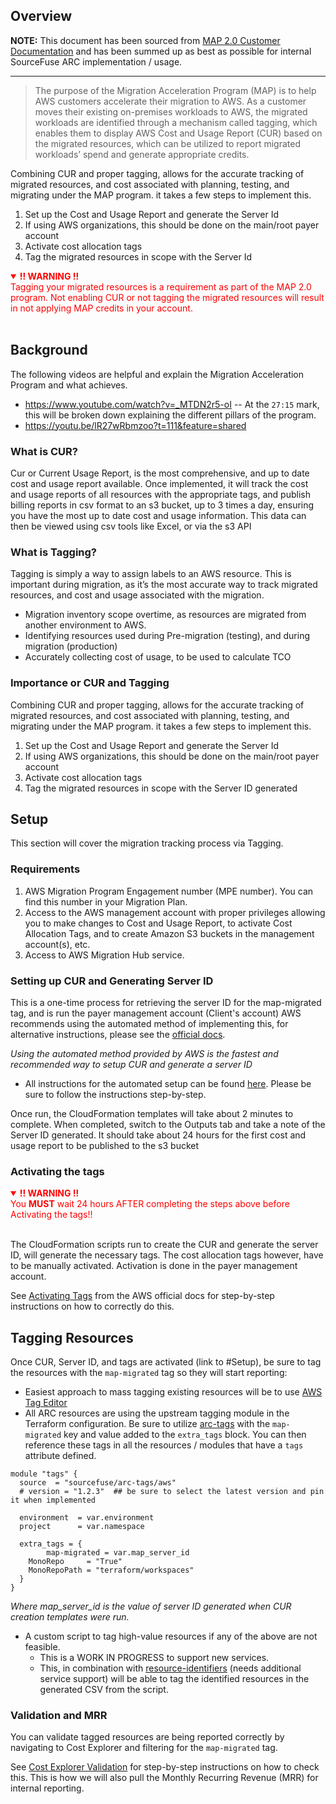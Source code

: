 ## Overview
**NOTE:**
This document has been sourced from [MAP 2.0 Customer Documentation](https://s3-us-west-2.amazonaws.com/map-2.0-customer-documentation/html/latest/en/0-getting-started.html) and has been summed up as best as possible for internal SourceFuse ARC implementation / usage.

---

> The purpose of the Migration Acceleration Program (MAP) is to help AWS customers accelerate their migration to AWS. As a customer moves their existing on-premises workloads to AWS, the migrated workloads are identified through a mechanism called tagging, which enables them to display AWS Cost and Usage Report (CUR) based on the migrated resources, which can be utilized to report migrated workloads’ spend and generate appropriate credits.

Combining CUR and proper tagging, allows for the accurate tracking of migrated resources, and cost associated with planning, testing, and migrating under the MAP program. it takes a few steps to implement this.
1. Set up the Cost and Usage Report and generate the Server Id
2. If using AWS organizations, this should be done on the main/root payer account
3. Activate cost allocation tags
4. Tag the migrated resources in scope with the Server Id

<span style="color: red;">
<details open>
	<summary><b>!! WARNING !!</b></summary>
	Tagging your migrated resources is a requirement as part of the MAP 2.0 program. Not enabling CUR or not tagging the migrated resources will result in not applying MAP credits in your account.
</details>
</span> &nbsp;

## Background
The following videos are helpful and explain the Migration Acceleration Program and what achieves.
* https://www.youtube.com/watch?v=_MTDN2r5-oI -- At the `27:15` mark, this will be broken down explaining the different pillars of the program.
* https://youtu.be/lR27wRbmzoo?t=111&feature=shared

### What is CUR?
Cur or Current Usage Report, is the most comprehensive, and up to date cost and usage report available.
Once implemented, it will track the cost and usage reports of all resources with the appropriate tags, and publish billing reports in csv format to an s3 bucket, up to 3 times a day, ensuring you have the most up to date cost and usage information. This data can then be viewed using csv tools like Excel, or via the s3 API

### What is Tagging?
Tagging is simply a way to assign labels to an AWS resource. This is important during migration, as it’s the most accurate way to track migrated resources, and cost and usage associated with the migration.

* Migration inventory scope overtime, as resources are migrated from another environment to AWS.
* Identifying resources used during Pre-migration (testing), and during migration (production)
* Accurately collecting cost of usage, to be used to calculate TCO

### Importance or CUR and Tagging
Combining CUR and proper tagging, allows for the accurate tracking of migrated resources, and cost associated with planning, testing, and migrating under the MAP program. it takes a few steps to implement this.

1. Set up the Cost and Usage Report and generate the Server Id
2. If using AWS organizations, this should be done on the main/root payer account
3. Activate cost allocation tags
4. Tag the migrated resources in scope with the Server ID generated

## Setup
This section will cover the migration tracking process via Tagging.

### Requirements
1. AWS Migration Program Engagement number (MPE number). You can find this number in your Migration Plan.
2. Access to the AWS management account with proper privileges allowing you to make changes to Cost and Usage Report, to activate Cost Allocation Tags, and to create Amazon S3 buckets in the management account(s), etc.
3. Access to AWS Migration Hub service.

### Setting up CUR and Generating Server ID
This is a one-time process for retrieving the server ID for the map-migrated tag, and is run the payer management account (Client's account)
AWS recommends using the automated method of implementing this, for alternative instructions, please see the [official docs](https://s3-us-west-2.amazonaws.com/map-2.0-customer-documentation/html/latest/en/1-setting_up_cur.html). &nbsp;

*Using the automated method provided by AWS is the fastest and recommended way to setup CUR and generate a server ID* &nbsp;

* All instructions for the automated setup can be found [here](https://s3-us-west-2.amazonaws.com/map-2.0-customer-documentation/html/latest/en/1-setting_up_cur/cur_automated.html). Please be sure to follow the instructions step-by-step.

Once run, the CloudFormation templates will take about 2 minutes to complete.
When completed, switch to the Outputs tab and take a note of the Server ID generated.
It should take about 24 hours for the first cost and usage report to be published to the s3 bucket

### Activating the tags
<span style="color: red;">
<details open>
	<summary><b>!! WARNING !!</b></summary>
	You <b>MUST</b> wait 24 hours AFTER completing the steps above before Activating the tags!!
</details>
</span> &nbsp;

The CloudFormation scripts run to create the CUR and generate the server ID, will generate the necessary tags.
The cost allocation tags however, have to be manually activated.
Activation is done in the payer management account.

See [Activating Tags](https://s3-us-west-2.amazonaws.com/map-2.0-customer-documentation/html/latest/en/2-activate_tags.html) from the AWS official docs for step-by-step instructions on how to correctly do this.

## Tagging Resources
Once CUR, Server ID, and tags are activated (link to #Setup), be sure to tag the resources with the `map-migrated` tag so they will start reporting:
* Easiest approach to mass tagging existing resources will be to use [AWS Tag Editor](https://s3-us-west-2.amazonaws.com/map-2.0-customer-documentation/html/latest/en/3-tagging_resources/aws_tag_editor.html)
* All ARC resources are using the upstream tagging module in the Terraform configuration. Be sure to utilize [arc-tags](https://registry.terraform.io/modules/sourcefuse/arc-tags/aws/latest) with the `map-migrated` key and value added to the `extra_tags` block. You can then reference these tags in all the resources / modules that have a `tags` attribute defined.
```hcl
module "tags" {
  source  = "sourcefuse/arc-tags/aws"
  # version = "1.2.3"  ## be sure to select the latest version and pin it when implemented

  environment  = var.environment
  project      = var.namespace

  extra_tags = {
		map-migrated = var.map_server_id
    MonoRepo     = "True"
    MonoRepoPath = "terraform/workspaces"
  }
}
```
*Where map_server_id is the value of server ID generated when CUR creation templates were run.*
* A custom script to tag high-value resources if any of the above are not feasible.
  * This is a WORK IN PROGRESS to support new services.
  * This, in combination with [resource-identifiers](https://github.com/sourcefuse/arc-helpful-scripts/tree/main/python/resource-identifiers) (needs additional service support) will be able to tag the identified resources in the generated CSV from the script.

### Validation and MRR
You can validate tagged resources are being reported correctly by navigating to Cost Explorer and filtering for the `map-migrated` tag.

See [Cost Explorer Validation](https://s3-us-west-2.amazonaws.com/map-2.0-customer-documentation/html/latest/en/troubleshooting/cost_explorer.html) for step-by-step instructions on how to check this.
This is how we will also pull the Monthly Recurring Revenue (MRR) for internal reporting.
